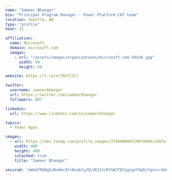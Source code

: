 ```yaml
---
name: "Sameer Bhangar"
bio: "Principal Program Manager - Power Platform CAT team"
location: Seattle, WA
type: "profile"
heat: 31

affiliation:
  name: Microsoft
  domain: microsoft.com
  images:
    - url: "/assets/images/organizations/microsoft.com-50x50.jpg"
      width: 50
      height: 50

website: https://t.co/nrTQtfl3ll

twitter:
  username: sameerbhangar
  url: https://twitter.com/sameerbhangar
  followers: 887

linkedin:
  url: https://www.linkedin.com/in/sameerbhangar

topics:
  - Power Apps

images:
  - url: https://pbs.twimg.com/profile_images/378800000719674009/a36fe7ddfab1778b76e5793772e43798_400x400.jpeg
    width: 400
    height: 400
    isCached: true
    title: "Sameer Bhangar"

secured: "oWnAfR48g5uRodmc9f+DeubfyJQLVK1IzcRYSWJTQ7ygsgnYXpD/Yqssrc4k0IPhauzMlwS8L+tGQwxvusn3jc5fFGEkRnuvcXIN6JUBDK+LlQBdk7XlDXpd/L7MYLtgtuNEiDt2K5Y1aQ1WtzjriYpy3NgoR8r0nfCJf8N7aoq2hu2Wu37ceAt3H+jG3CB548sGEHo4ft5SxF4ZbdegXN8gT8PmZrC9/XgX63tEhdF1cFXuWnMtkhvRh7xuwCUM6BKjcKfkeWiComcMoKY9SJXKqfs/qXbOx3zA9NA7GFKMnHdkme9E0mXn4UeeVRqBWpSX1FyoZO/Iz0NRwpYWgh/olKglL4n8sZCQU0dIswmnaJZiJGIsnylE3ONdP+nGKRLr1vu91H6U7sIUWwx+zA==;a0GUJm+kW9qsPLtdQhI39g=="
---
```


